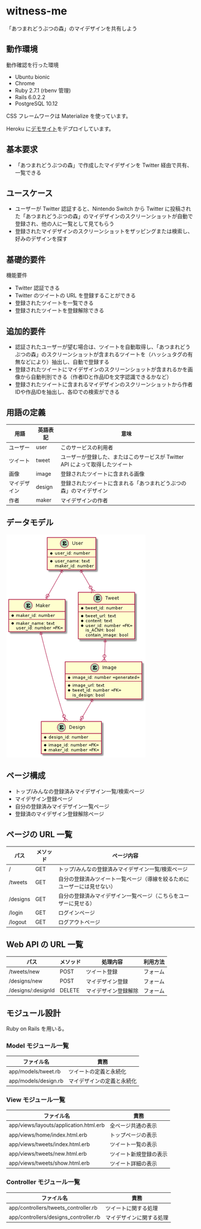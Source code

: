# witness-me

「あつまれどうぶつの森」のマイデザインを共有しよう

## 動作環境

動作確認を行った環境

- Ubuntu bionic
- Chrome
- Ruby 2.7.1 (rbenv 管理)
- Rails 6.0.2.2
- PostgreSQL 10.12

CSS フレームワークは Materialize を使っています。

Heroku に[デモサイト](https://young-plains-83775.herokuapp.com/)をデプロイしています。

## 基本要求

- 「あつまれどうぶつの森」で作成したマイデザインを Twitter 経由で共有、一覧できる

## ユースケース

- ユーザーが Twitter 認証すると、Nintendo Switch から Twitter に投稿された「あつまれどうぶつの森」のマイデザインのスクリーンショットが自動で登録され、他の人に一覧として見てもらう
- 登録されたマイデザインのスクリーンショットをザッピングまたは検索し、好みのデザインを探す

## 基礎的要件

機能要件

- Twitter 認証できる
- Twitter のツイートの URL を登録することができる
- 登録されたツイートを一覧できる
- 登録されたツイートを登録解除できる

## 追加的要件

- 認証されたユーザーが望む場合は、ツイートを自動取得し、「あつまれどうぶつの森」のスクリーンショットが含まれるツイートを（ハッシュタグの有無などにより）抽出し、自動で登録する
- 登録されたツイートにマイデザインのスクリーンショットが含まれるかを画像から自動判別できる（作者IDと作品IDを文字認識できるかなど）
- 登録されたツイートに含まれるマイデザインのスクリーンショットから作者IDや作品IDを抽出し、各IDでの検索ができる

## 用語の定義

| 用語         | 英語表記 | 意味                                                                          |
| ------------ | -------- | ----------------------------------------------------------------------------- |
| ユーザー     | user     | このサービスの利用者                                                          |
| ツイート     | tweet    | ユーザーが登録した、またはこのサービスが Twitter API によって取得したツイート |
| 画像         | image    | 登録されたツイートに含まれる画像                                              |
| マイデザイン | design   | 登録されたツイートに含まれる「あつまれどうぶつの森」のマイデザイン            |
| 作者         | maker    | マイデザインの作者                                                            |

## データモデル

![entity-relationship-diagram](https://raw.githubusercontent.com/aximov/witness-me/master/doc/uml/entity-relationship.png)

## ページ構成

- トップ/みんなの登録済みマイデザイン一覧/検索ページ
- マイデザイン登録ページ
- 自分の登録済みマイデザイン一覧ページ
- 登録済のマイデザイン登録解除ページ

## ページの URL 一覧

| パス     | メソッド | ページ内容                                                               |
| -------- | -------- | ------------------------------------------------------------------------ |
| /        | GET      | トップ/みんなの登録済みマイデザイン一覧/検索ページ                       |
| /tweets  | GET      | 自分の登録済みツイート一覧ページ（導線を絞るためにユーザーには見せない） |
| /designs | GET      | 自分の登録済みマイデザイン一覧ページ（こちらをユーザーに見せる）         |
| /login   | GET      | ログインページ                                                           |
| /logout  | GET      | ログアウトページ                                                         |

## Web API の URL 一覧

| パス               | メソッド | 処理内容             | 利用方法 |
| ------------------ | -------- | -------------------- | -------- |
| /tweets/new        | POST     | ツイート登録         | フォーム |
| /designs/new       | POST     | マイデザイン登録     | フォーム |
| /designs/:designId | DELETE   | マイデザイン登録解除 | フォーム |

## モジュール設計

Ruby on Rails を用いる。

### Model モジュール一覧

| ファイル名           | 責務                       |
| -------------------- | -------------------------- |
| app/models/tweet.rb  | ツイートの定義と永続化     |
| app/models/design.rb | マイデザインの定義と永続化 |

### View モジュール一覧

| ファイル名                             | 責務                   |
| -------------------------------------- | ---------------------- |
| app/views/layouts/application.html.erb | 全ページ共通の表示     |
| app/views/home/index.html.erb          | トップページの表示     |
| app/views/tweets/index.html.erb        | ツイート一覧の表示     |
| app/views/tweets/new.html.erb          | ツイート新規登録の表示 |
| app/views/tweets/show.html.erb         | ツイート詳細の表示     |

### Controller モジュール一覧

| ファイル名                            | 責務                     |
| ------------------------------------- | ------------------------ |
| app/controllers/tweets_controller.rb  | ツイートに関する処理     |
| app/controllers/designs_controller.rb | マイデザインに関する処理 |
